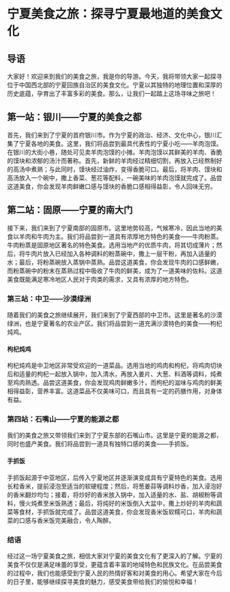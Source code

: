 # 宁夏美食之旅：探寻宁夏最地道的美食文化
## 导语
大家好！欢迎来到我们的美食之旅，我是你的导游。今天，我将带领大家一起探寻位于中国西北部的宁夏回族自治区的美食文化。宁夏以其独特的地理位置和深厚的历史底蕴，孕育出了丰富多彩的美食。那么，让我们一起踏上这场寻味之旅吧！
## 第一站：银川——宁夏的美食之都
首先，我们来到了宁夏的首府银川市。作为宁夏的政治、经济、文化中心，银川汇集了宁夏各地的美食。这里，我们将品尝到最具代表性的宁夏小吃——羊肉泡馍。
在银川的大街小巷，随处可见卖羊肉泡馍的小摊。羊肉泡馍以其鲜美的羊肉、香脆的馍块和浓郁的汤汁而著称。首先，新鲜的羊肉经过精细切割，再放入已经熬制好的高汤中煮熟；与此同时，馍块经过油炸，变得香脆可口。最后，将羊肉、馍块和高汤放入一个碗中，撒上香菜、葱花等配料，一碗美味的羊肉泡馍就完成了。品尝这道美食，你会发现羊肉鲜嫩口感与馍块的香脆口感相得益彰，令人回味无穷。
## 第二站：固原——宁夏的南大门
接下来，我们来到了宁夏南部的固原市。这里地势较高，气候寒冷，因此当地的美食以羊肉和牛肉为主。我们将品尝到一道具有浓厚地方特色的美食——牛肉粉蒸。
牛肉粉蒸是固原地区著名的特色美食。选用当地产的优质牛肉，将其切成薄片；然后，将牛肉片放入已经加入各种调料的粉蒸碗中，撒上一层干粉，再加入适量的水；最后，将粉蒸碗放入蒸锅中蒸熟。品尝这道美食，你会发现牛肉的口感鲜嫩，而粉蒸碗中的粉末在蒸熟过程中吸收了牛肉的鲜美，成为了一道美味的佐料。这道美食既能满足寒冷地区人民对于肉类的需求，又具有浓厚的地方特色。

### 第三站：中卫——沙漠绿洲

随着我们的美食之旅继续展开，我们来到了宁夏西部的中卫市。这里是著名的沙漠绿洲，也是宁夏著名的农业产区。我们将品尝到一道充满沙漠特色的美食——枸杞炖鸡。

#### 枸杞炖鸡

枸杞炖鸡是中卫地区非常受欢迎的一道菜品。选用当地的鸡肉和枸杞，将鸡肉切块后和适量的枸杞一起放入锅中，加入清水，再放入姜片、大葱、料酒等调料，炖煮至鸡肉熟透。品尝这道美食，你会发现鸡肉鲜嫩多汁，而枸杞的滋味与鸡肉的鲜美相得益彰，营养丰富。这道菜品不仅美味可口，而且具有一定的药膳作用，对身体有益。

### 第四站：石嘴山——宁夏的能源之都

我们的美食之旅又带领我们来到了宁夏东部的石嘴山市。这里是宁夏的能源之都，同时也盛产美食。我们将品尝到一道具有独特口感的美食——手抓饭。

#### 手抓饭

手抓饭起源于中亚地区，后传入宁夏地区并逐渐演变成具有宁夏特色的美食。选用长粒香米，提前浸泡至适当的软硬程度；然后，将葱姜蒜等调料炒香，加入浸泡好的香米翻炒均匀；接着，将炒好的香米放入锅中，加入适量的水、盐、胡椒粉等调料，慢火炖煮至米饭熟透；最后，将炖好的米饭倒入大盆中，撒上炒好的羊肉和蔬菜等食材，手抓饭就完成了。品尝这道美食，你会发现香米饭软糯可口，羊肉和蔬菜的口感与香米饭完美融合，令人陶醉。

### 结语

经过这一场宁夏美食之旅，相信大家对宁夏的美食文化有了更深入的了解。宁夏的美食不仅仅是满足味蕾的享受，更蕴含着丰富的地域特色和民族文化。在品尝美食的过程中，我们也能感受到宁夏人民的热情好客和对美食的用心。希望大家在今后的日子里，能够继续探寻美食的魅力，感受美食带给我们的愉悦和幸福！